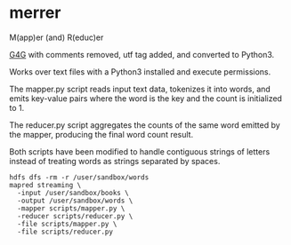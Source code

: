 # merrer
M(app)er (and) R(educ)er

[G4G](https://www.geeksforgeeks.org/hadoop-streaming-using-python-word-count-problem/) with comments removed, utf tag added, and converted to Python3. 

Works over text files with a Python3 installed and execute permissions.

The mapper.py script reads input text data, tokenizes it into words, and emits key-value pairs where the word is the key and the count is initialized to 1.

The reducer.py script aggregates the counts of the same word emitted by the mapper, producing the final word count result.

Both scripts have been modified to handle contiguous strings of letters instead of treating words as strings separated by spaces.

```
hdfs dfs -rm -r /user/sandbox/words
mapred streaming \
  -input /user/sandbox/books \
  -output /user/sandbox/words \
  -mapper scripts/mapper.py \
  -reducer scripts/reducer.py \
  -file scripts/mapper.py \
  -file scripts/reducer.py
```
